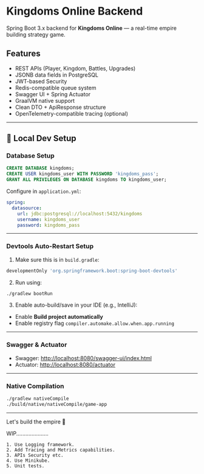 
# Kingdoms Online Backend

Spring Boot 3.x backend for **Kingdoms Online** — a real-time empire building strategy game.

## Features

- REST APIs (Player, Kingdom, Battles, Upgrades)
- JSONB data fields in PostgreSQL
- JWT-based Security
- Redis-compatible queue system
- Swagger UI + Spring Actuator
- GraalVM native support
- Clean DTO + ApiResponse structure
- OpenTelemetry-compatible tracing (optional)

---

## 🔧 Local Dev Setup

### Database Setup

```sql
CREATE DATABASE kingdoms;
CREATE USER kingdoms_user WITH PASSWORD 'kingdoms_pass';
GRANT ALL PRIVILEGES ON DATABASE kingdoms TO kingdoms_user;
```

Configure in `application.yml`:

```yaml
spring:
  datasource:
    url: jdbc:postgresql://localhost:5432/kingdoms
    username: kingdoms_user
    password: kingdoms_pass
```

---

### Devtools Auto-Restart Setup

1. Make sure this is in `build.gradle`:
```groovy
developmentOnly 'org.springframework.boot:spring-boot-devtools'
```

2. Run using:
```bash
./gradlew bootRun
```

3. Enable auto-build/save in your IDE (e.g., IntelliJ):
- Enable **Build project automatically**
- Enable registry flag `compiler.automake.allow.when.app.running`

---

### Swagger & Actuator

- Swagger: [http://localhost:8080/swagger-ui/index.html](http://localhost:8080/swagger-ui/index.html)
- Actuator: [http://localhost:8080/actuator](http://localhost:8080/actuator)

---

### Native Compilation

```bash
./gradlew nativeCompile
./build/native/nativeCompile/game-app
```

---

Let's build the empire 🏰

WIP.....................
```Pending common app code TODOS
1. Use Logging framework.
2. Add Tracing and Metrics capabilities.
3. APIs Security etc.
4. Use Minikube.
5. Unit tests.

